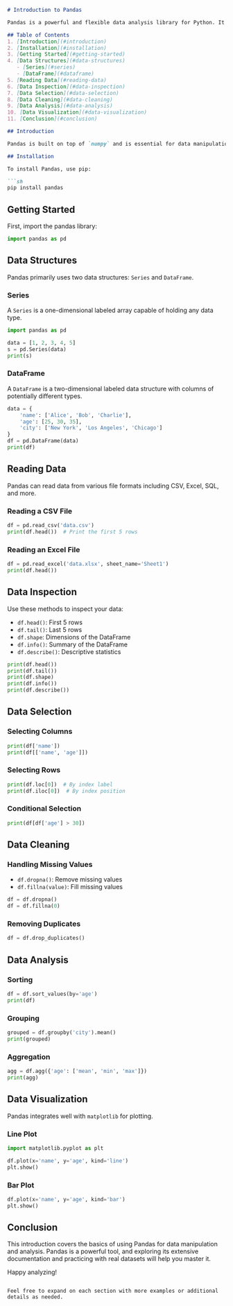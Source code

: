 ```markdown
# Introduction to Pandas

Pandas is a powerful and flexible data analysis library for Python. It provides data structures and functions needed to manipulate structured data seamlessly.

## Table of Contents
1. [Introduction](#introduction)
2. [Installation](#installation)
3. [Getting Started](#getting-started)
4. [Data Structures](#data-structures)
   - [Series](#series)
   - [DataFrame](#dataframe)
5. [Reading Data](#reading-data)
6. [Data Inspection](#data-inspection)
7. [Data Selection](#data-selection)
8. [Data Cleaning](#data-cleaning)
9. [Data Analysis](#data-analysis)
10. [Data Visualization](#data-visualization)
11. [Conclusion](#conclusion)

## Introduction

Pandas is built on top of `numpy` and is essential for data manipulation and analysis in Python. It is commonly used for data cleaning, transformation, and analysis tasks.

## Installation

To install Pandas, use pip:

```sh
pip install pandas
```

## Getting Started

First, import the pandas library:

```python
import pandas as pd
```

## Data Structures

Pandas primarily uses two data structures: `Series` and `DataFrame`.

### Series

A `Series` is a one-dimensional labeled array capable of holding any data type.

```python
import pandas as pd

data = [1, 2, 3, 4, 5]
s = pd.Series(data)
print(s)
```

### DataFrame

A `DataFrame` is a two-dimensional labeled data structure with columns of potentially different types.

```python
data = {
    'name': ['Alice', 'Bob', 'Charlie'],
    'age': [25, 30, 35],
    'city': ['New York', 'Los Angeles', 'Chicago']
}
df = pd.DataFrame(data)
print(df)
```

## Reading Data

Pandas can read data from various file formats including CSV, Excel, SQL, and more.

### Reading a CSV File

```python
df = pd.read_csv('data.csv')
print(df.head())  # Print the first 5 rows
```

### Reading an Excel File

```python
df = pd.read_excel('data.xlsx', sheet_name='Sheet1')
print(df.head())
```

## Data Inspection

Use these methods to inspect your data:

- `df.head()`: First 5 rows
- `df.tail()`: Last 5 rows
- `df.shape`: Dimensions of the DataFrame
- `df.info()`: Summary of the DataFrame
- `df.describe()`: Descriptive statistics

```python
print(df.head())
print(df.tail())
print(df.shape)
print(df.info())
print(df.describe())
```

## Data Selection

### Selecting Columns

```python
print(df['name'])
print(df[['name', 'age']])
```

### Selecting Rows

```python
print(df.loc[0])  # By index label
print(df.iloc[0])  # By index position
```

### Conditional Selection

```python
print(df[df['age'] > 30])
```

## Data Cleaning

### Handling Missing Values

- `df.dropna()`: Remove missing values
- `df.fillna(value)`: Fill missing values

```python
df = df.dropna()
df = df.fillna(0)
```

### Removing Duplicates

```python
df = df.drop_duplicates()
```

## Data Analysis

### Sorting

```python
df = df.sort_values(by='age')
print(df)
```

### Grouping

```python
grouped = df.groupby('city').mean()
print(grouped)
```

### Aggregation

```python
agg = df.agg({'age': ['mean', 'min', 'max']})
print(agg)
```

## Data Visualization

Pandas integrates well with `matplotlib` for plotting.

### Line Plot

```python
import matplotlib.pyplot as plt

df.plot(x='name', y='age', kind='line')
plt.show()
```

### Bar Plot

```python
df.plot(x='name', y='age', kind='bar')
plt.show()
```

## Conclusion

This introduction covers the basics of using Pandas for data manipulation and analysis. Pandas is a powerful tool, and exploring its extensive documentation and practicing with real datasets will help you master it.

Happy analyzing!
```

Feel free to expand on each section with more examples or additional details as needed.